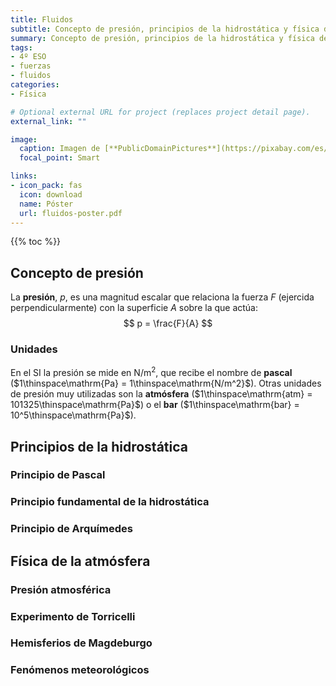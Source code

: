 ```yaml
---
title: Fluidos
subtitle: Concepto de presión, principios de la hidrostática y física de la atmósfera
summary: Concepto de presión, principios de la hidrostática y física de la atmósfera.
tags:
- 4º ESO
- fuerzas
- fluidos
categories:
- Física

# Optional external URL for project (replaces project detail page).
external_link: ""

image:
  caption: Imagen de [**PublicDomainPictures**](https://pixabay.com/es/users/publicdomainpictures-14/) en [Pixabay](https://pixabay.com/es/)
  focal_point: Smart

links:
- icon_pack: fas
  icon: download
  name: Póster
  url: fluidos-poster.pdf
---
```


{{% toc %}}

## Concepto de presión
La **presión**, $p$, es una magnitud escalar que relaciona la fuerza $F$ (ejercida perpendicularmente) con la superficie $A$ sobre la que actúa:
$$
p = \frac{F}{A}
$$

### Unidades
En el SI la presión se mide en $\mathrm{N/m^2}$, que recibe el nombre de **pascal** ($1\thinspace\mathrm{Pa} = 1\thinspace\mathrm{N/m^2}$). Otras unidades de presión muy utilizadas son la **atmósfera** ($1\thinspace\mathrm{atm} = 101325\thinspace\mathrm{Pa}$) o el **bar** ($1\thinspace\mathrm{bar} = 10^5\thinspace\mathrm{Pa}$).

## Principios de la hidrostática
### Principio de Pascal
### Principio fundamental de la hidrostática
### Principio de Arquímedes

## Física de la atmósfera
### Presión atmosférica
### Experimento de Torricelli
### Hemisferios de Magdeburgo
### Fenómenos meteorológicos
